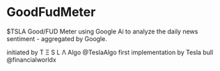 # GoodFudMeter
$TSLA Good/FUD Meter using Google Ai to analyze the daily news sentiment - aggregated by Google.

initiated by T Ξ S L Λ Algo @TeslaAlgo
first implementation by Tesla bull @financialworldx
